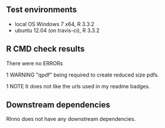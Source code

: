 ## Test environments
* local OS Windows 7 x64, R 3.3.2
* ubuntu 12.04 (on travis-ci), R 3.3.2

## R CMD check results
There were no ERRORs

1 WARNING
"qpdf" being required to create reduced size pdfs.

1 NOTE
It does not like the urls used in my readme badges.

## Downstream dependencies
RInno does not have any downstream dependencies.
